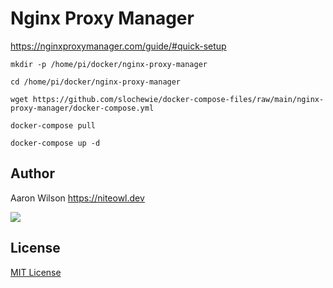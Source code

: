# Nginx Proxy Manager
https://nginxproxymanager.com/guide/#quick-setup

```
mkdir -p /home/pi/docker/nginx-proxy-manager
```
```
cd /home/pi/docker/nginx-proxy-manager
```
```
wget https://github.com/slochewie/docker-compose-files/raw/main/nginx-proxy-manager/docker-compose.yml
```
```
docker-compose pull
```
```
docker-compose up -d
```

## Author

Aaron Wilson <https://niteowl.dev>

[![](https://cdn.buymeacoffee.com/buttons/default-blue.png)](https://www.buymeacoffee.com/slochewie)

## License

[MIT License](./LICENSE)